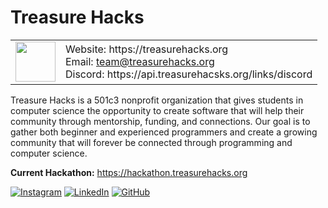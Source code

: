 # Treasure Hacks

<table><tr>
<td><img src="https://treasurehacks.org/icons/android-chrome-192x192.png" width="64"></td>
  <td>
    Website: https://treasurehacks.org<br>
    Email: <a href="mailto:team@treasurehacks.org">team@treasurehacks.org</a><br>
    Discord: https://api.treasurehacsks.org/links/discord
  </td>
</tr></table>

Treasure Hacks is a 501c3 nonprofit organization that gives students in computer science the opportunity to create software that will help their community through mentorship, funding, and connections.
Our goal is to gather both beginner and experienced programmers and create a growing community that will forever be connected through programming and computer science.

**Current Hackathon:** https://hackathon.treasurehacks.org

[![Instagram](https://img.shields.io/static/v1?label=&message=@treasure_hacks&color=E8486C&logo=instagram&logoColor=white)](https://www.instagram.com/treasure_hacks/)
[![LinkedIn](https://img.shields.io/static/v1?label=&message=/treasure-hacks&color=0277B5&logo=linkedin&logoColor=white)](https://www.linkedin.com/company/treasure-hacks/about/?viewAsMember=true)
[![GitHub](https://img.shields.io/static/v1?label=&message=treasure-hacks&color=black&logo=github&logoColor=white)](https://github.com/treasure-hacks)

<!--

**Here are some ideas to get you started:**

🙋‍♀️ A short introduction - what is your organization all about?
🌈 Contribution guidelines - how can the community get involved?
👩‍💻 Useful resources - where can the community find your docs? Is there anything else the community should know?
🍿 Fun facts - what does your team eat for breakfast?
🧙 Remember, you can do mighty things with the power of [Markdown](https://docs.github.com/github/writing-on-github/getting-started-with-writing-and-formatting-on-github/basic-writing-and-formatting-syntax)
-->

